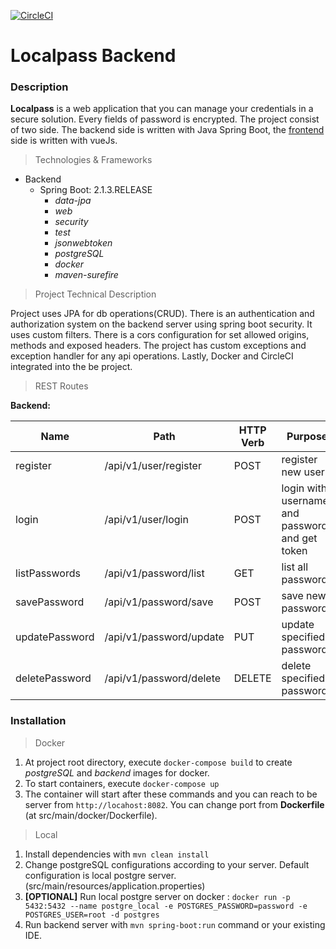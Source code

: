 [![CircleCI](https://circleci.com/gh/oktaykcr/localpass-be.svg?style=svg)](https://circleci.com/gh/oktaykcr/localpass-be)

# Localpass Backend

### Description
**Localpass** is a web application that you can manage your credentials in a secure solution. 
Every fields of password is encrypted.
The project consist of two side. The backend side is written with Java Spring Boot, the [frontend](https://github.com/oktaykcr/localpass-fe) side is written with vueJs.

> Technologies & Frameworks
* Backend
    * Spring Boot: 2.1.3.RELEASE
        * *data-jpa*
        * *web*
        * *security*
        * *test*
        * *jsonwebtoken*
        * *postgreSQL*
        * *docker*
        * *maven-surefire*
        
> Project Technical Description

Project uses JPA for db operations(CRUD). 
There is an authentication and authorization system on the backend server using spring boot security. It uses custom filters.
There is a cors configuration for set allowed origins, methods and exposed headers.
The project has custom exceptions and exception handler for any api operations.
Lastly, Docker and CircleCI integrated into the be project.

> REST Routes

**Backend:**

| Name           | Path                    | HTTP Verb    | Purpose                                        |
|----------------|-------------------------|--------------|------------------------------------------------|
| register       | /api/v1/user/register   | POST         | register new user                              |
| login          | /api/v1/user/login      | POST         | login with username and password and get token |
| listPasswords  | /api/v1/password/list   | GET          | list all passwords                             |
| savePassword   | /api/v1/password/save   | POST         | save new password     	                       |
| updatePassword | /api/v1/password/update | PUT          | update specified password                      |
| deletePassword | /api/v1/password/delete | DELETE       | delete specified password                      |


### Installation

> Docker

1. At project root directory, execute `docker-compose build` to create *postgreSQL* and *backend* images for docker.
2. To start containers, execute `docker-compose up`
3. The container will start after these commands and you can reach to be server from ``http://locahost:8082``. You can change port from **Dockerfile** (at src/main/docker/Dockerfile).

> Local

1. Install dependencies with `mvn clean install`
2. Change postgreSQL configurations according to your server. Default configuration is local postgre server. (src/main/resources/application.properties)
3. **[OPTIONAL]** Run local postgre server on docker : `docker run -p 5432:5432 --name postgre_local -e POSTGRES_PASSWORD=password -e POSTGRES_USER=root -d postgres`
4. Run backend server with `mvn spring-boot:run` command or your existing IDE.
